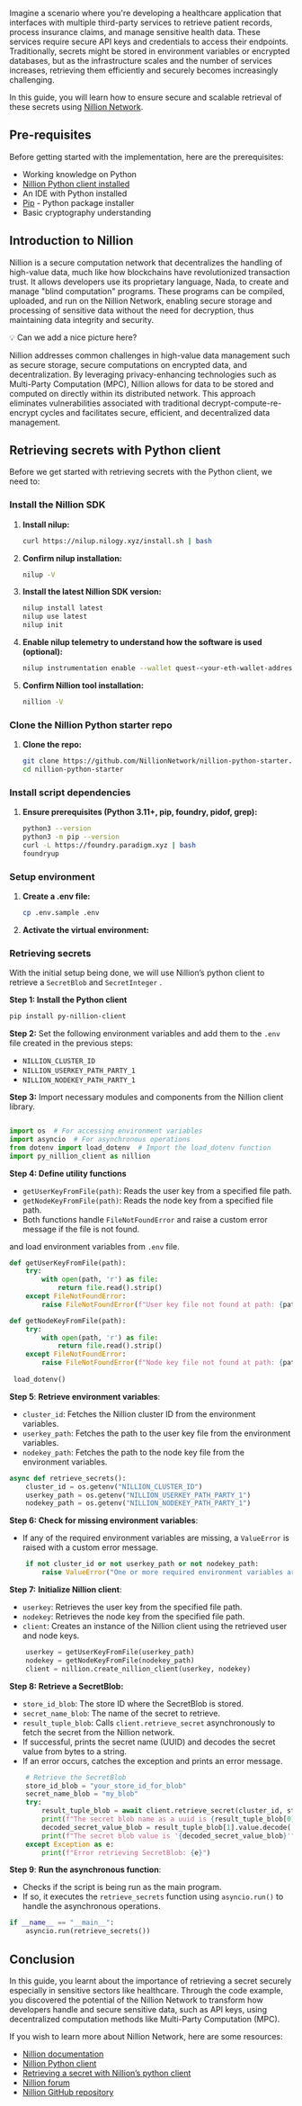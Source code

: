 Imagine a scenario where you're developing a healthcare application that interfaces with multiple third-party services to retrieve patient records, process insurance claims, and manage sensitive health data. These services require secure API keys and credentials to access their endpoints. Traditionally, secrets might be stored in environment variables or encrypted databases, but as the infrastructure scales and the number of services increases, retrieving them efficiently and securely becomes increasingly challenging.

In this guide, you will learn how to ensure secure and scalable retrieval of these secrets using [Nillion Network](https://nillion.com/).

## Pre-requisites

Before getting started with the implementation, here are the prerequisites:

- Working knowledge on Python
- [Nillion Python client installed](https://docs.nillion.com/python-client)
- An IDE with Python installed
- [Pip](https://pypi.org/project/pip/) - Python package installer
- Basic cryptography understanding

## Introduction to Nillion

Nillion is a secure computation network that decentralizes the handling of high-value data, much like how blockchains have revolutionized transaction trust. It allows developers use its proprietary language, Nada, to create and manage "blind computation" programs. These programs can be compiled, uploaded, and run on the Nillion Network, enabling secure storage and processing of sensitive data without the need for decryption, thus maintaining data integrity and security.

<aside>
💡 Can we add a nice picture here?

</aside>

Nillion addresses common challenges in high-value data management such as secure storage, secure computations on encrypted data, and decentralization. By leveraging privacy-enhancing technologies such as Multi-Party Computation (MPC), Nillion allows for data to be stored and computed on directly within its distributed network. This approach eliminates vulnerabilities associated with traditional decrypt-compute-re-encrypt cycles and facilitates secure, efficient, and decentralized data management.

## Retrieving secrets with Python client

Before we get started with retrieving secrets with the Python client, we need to:

### Install the Nillion SDK

1. **Install nilup:**
    
    ```bash
    curl https://nilup.nilogy.xyz/install.sh | bash
    ```
    
2. **Confirm nilup installation:**
    
    ```bash
    nilup -V
    ```
    
3. **Install the latest Nillion SDK version:**
    
    ```bash
    nilup install latest
    nilup use latest
    nilup init
    ```
    
4. **Enable nilup telemetry to understand how the software is used (optional):**
    
    ```bash
    nilup instrumentation enable --wallet quest-<your-eth-wallet-address>
    ```
    
5. **Confirm Nillion tool installation:**
    
    ```bash
    nillion -V
    ```
    

### Clone the Nillion Python starter repo

1. **Clone the repo:**
    
    ```bash
    git clone https://github.com/NillionNetwork/nillion-python-starter.git
    cd nillion-python-starter
    ```
    

### Install script dependencies

1. **Ensure prerequisites (Python 3.11+, pip, foundry, pidof, grep):**
    
    ```bash
    python3 --version
    python3 -m pip --version
    curl -L https://foundry.paradigm.xyz | bash
    foundryup
    ```
    

### Setup environment

1. **Create a .env file:**
    
    ```bash
    cp .env.sample .env
    ```
    
2. **Activate the virtual environment:**

### Retrieving secrets

With the initial setup being done, we will use Nillion’s python client to retrieve a `SecretBlob` and `SecretInteger` .

**Step 1: Install the Python client**

```bash
pip install py-nillion-client
```

**Step 2:** Set the following environment variables and add them to the `.env` file created in the previous steps:

- `NILLION_CLUSTER_ID`
- `NILLION_USERKEY_PATH_PARTY_1`
- `NILLION_NODEKEY_PATH_PARTY_1`

**Step 3:** Import necessary modules and components from the Nillion client library.

```python

import os  # For accessing environment variables
import asyncio  # For asynchronous operations
from dotenv import load_dotenv  # Import the load_dotenv function
import py_nillion_client as nillion
```

**Step 4:  Define utility functions**

- `getUserKeyFromFile(path)`: Reads the user key from a specified file path.
- `getNodeKeyFromFile(path)`: Reads the node key from a specified file path.
- Both functions handle `FileNotFoundError` and raise a custom error message if the file is not found.

and load environment variables from `.env` file.

```python
def getUserKeyFromFile(path):
    try:
        with open(path, 'r') as file:
            return file.read().strip()
    except FileNotFoundError:
        raise FileNotFoundError(f"User key file not found at path: {path}")

def getNodeKeyFromFile(path):
    try:
        with open(path, 'r') as file:
            return file.read().strip()
    except FileNotFoundError:
        raise FileNotFoundError(f"Node key file not found at path: {path}")
        
 load_dotenv()
```

**Step 5**: **Retrieve environment variables**:

- `cluster_id`: Fetches the Nillion cluster ID from the environment variables.
- `userkey_path`: Fetches the path to the user key file from the environment variables.
- `nodekey_path`: Fetches the path to the node key file from the environment variables.

```python
async def retrieve_secrets():
    cluster_id = os.getenv("NILLION_CLUSTER_ID")
    userkey_path = os.getenv("NILLION_USERKEY_PATH_PARTY_1")
    nodekey_path = os.getenv("NILLION_NODEKEY_PATH_PARTY_1")
```

**Step 6: Check for missing environment variables**:

- If any of the required environment variables are missing, a `ValueError` is raised with a custom error message.

```python
    if not cluster_id or not userkey_path or not nodekey_path:
        raise ValueError("One or more required environment variables are missing.")
```

**Step 7:**  **Initialize Nillion client**:

- `userkey`: Retrieves the user key from the specified file path.
- `nodekey`: Retrieves the node key from the specified file path.
- `client`: Creates an instance of the Nillion client using the retrieved user and node keys.

```python
    userkey = getUserKeyFromFile(userkey_path)
    nodekey = getNodeKeyFromFile(nodekey_path)
    client = nillion.create_nillion_client(userkey, nodekey)
```

**Step 8:  Retrieve a SecretBlob:**

- `store_id_blob`: The store ID where the SecretBlob is stored.
- `secret_name_blob`: The name of the secret to retrieve.
- `result_tuple_blob`: Calls `client.retrieve_secret` asynchronously to fetch the secret from the Nillion network.
- If successful, prints the secret name (UUID) and decodes the secret value from bytes to a string.
- If an error occurs, catches the exception and prints an error message.

```python
    # Retrieve the SecretBlob
    store_id_blob = "your_store_id_for_blob"
    secret_name_blob = "my_blob"
    try:
        result_tuple_blob = await client.retrieve_secret(cluster_id, store_id_blob, secret_name_blob)
        print(f"The secret blob name as a uuid is {result_tuple_blob[0]}")
        decoded_secret_value_blob = result_tuple_blob[1].value.decode('utf-8')
        print(f"The secret blob value is '{decoded_secret_value_blob}'")
    except Exception as e:
        print(f"Error retrieving SecretBlob: {e}")

```

**Step 9**: **Run the asynchronous function**:

- Checks if the script is being run as the main program.
- If so, it executes the `retrieve_secrets` function using `asyncio.run()` to handle the asynchronous operations.

```python
if __name__ == "__main__":
    asyncio.run(retrieve_secrets())

```

## Conclusion

In this guide, you learnt about the importance of retrieving a secret securely especially in sensitive sectors like healthcare.  Through the code example, you discovered the potential of the Nillion Network to transform how developers handle and secure sensitive data, such as API keys, using decentralized computation methods like Multi-Party Computation (MPC).

If you wish to learn more about Nillion Network, here are some resources:

- [Nillion documentation](https://docs.nillion.com/)
- [Nillion Python client](https://docs.nillion.com/python-client)
- [Retrieving a secret with Nillion’s python client](https://docs.nillion.com/retrieve-secret)
- [Nillion forum](https://www.nillhub.com/)
- [Nillion GitHub repository](https://github.com/NillionNetwork)